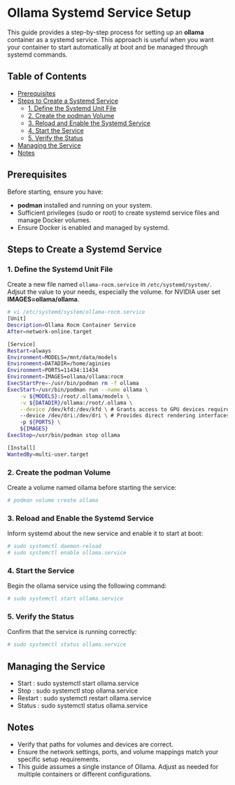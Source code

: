 # Ollama Systemd Service Setup

This guide provides a step-by-step process for setting up an **ollama** container as a systemd service. This approach is useful when you want your container to start automatically at boot and be managed through systemd commands.

## Table of Contents

- [Prerequisites](#prerequisites)
- [Steps to Create a Systemd Service](#steps-to-create-a-systemd-service)
  - [1. Define the Systemd Unit File](#1-define-the-systemd-unit-file)
  - [2. Create the podman Volume](#2-create-the-podman-volume)
  - [3. Reload and Enable the Systemd Service](#3-reload-and-enable-the-systemd-service)
  - [4. Start the Service](#4-start-the-service)
  - [5. Verify the Status](#5-verify-the-status)
- [Managing the Service](#managing-the-service)
- [Notes](#notes)

## Prerequisites

Before starting, ensure you have:

- **podman** installed and running on your system.
- Sufficient privileges (sudo or root) to create systemd service files and manage Docker volumes.
- Ensure Docker is enabled and managed by systemd.

## Steps to Create a Systemd Service

### 1. Define the Systemd Unit File

Create a new file named `ollama-rocm.service` in `/etc/systemd/system/`. Adjsut the value to your needs, especially the volume. for NVIDIA user set **IMAGES=ollama/ollama**.

```bash
# vi /etc/systemd/system/ollama-rocm.service
[Unit]
Description=Ollama Rocm Container Service
After=network-online.target

[Service]
Restart=always
Environment=MODELS=/mnt/data/models
Environment=DATADIR=/home/aginies
Environment=PORTS=11434:11434
Environment=IMAGES=ollama/ollama:rocm
ExecStartPre=-/usr/bin/podman rm -f ollama
ExecStart=/usr/bin/podman run --name ollama \
    -v ${MODELS}:/root/.ollama/models \
    -v ${DATADIR}/ollama:/root/.ollama \
    --device /dev/kfd:/dev/kfd \ # Grants access to GPU devices required by Ollama.
    --device /dev/dri:/dev/dri \ # Provides direct rendering interfaces from the host.
    -p ${PORTS} \
	${IMAGES}
ExecStop=/usr/bin/podman stop ollama

[Install]
WantedBy=multi-user.target
```

### 2. Create the podman Volume
 
Create a volume named ollama before starting the service: 
```bash
# podman volume create ollama
```
 
### 3. Reload and Enable the Systemd Service 

Inform systemd about the new service and enable it to start at boot: 
```bash
# sudo systemctl daemon-reload
# sudo systemctl enable ollama.service
```
 
### 4. Start the Service 

Begin the ollama service using the following command: 
```bash
# sudo systemctl start ollama.service
```
 
### 5. Verify the Status 

Confirm that the service is running correctly: 
```bash
# sudo systemctl status ollama.service
```

## Managing the Service

- Start : sudo systemctl start ollama.service
- Stop : sudo systemctl stop ollama.service
- Restart : sudo systemctl restart ollama.service
- Status : sudo systemctl status ollama.service
     

## Notes 

- Verify that paths for volumes and devices are correct.
- Ensure the network settings, ports, and volume mappings match your specific setup requirements.
- This guide assumes a single instance of Ollama. Adjust as needed for multiple containers or different configurations.
